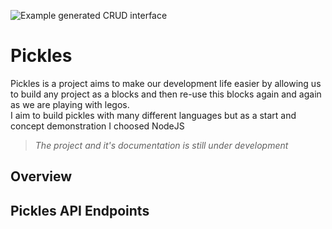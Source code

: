 ![Example generated CRUD interface](https://i.ibb.co/HY9z6hX/you-1.png)
# Pickles 
Pickles is a project aims to make our development life easier by allowing us to build any project as a blocks and then re-use this blocks again and again as we are playing with legos.  
I aim to build pickles with many different languages but as a start and concept demonstration I choosed NodeJS 

> *The project and it's documentation is still under development*

## Overview 


## Pickles API Endpoints 


